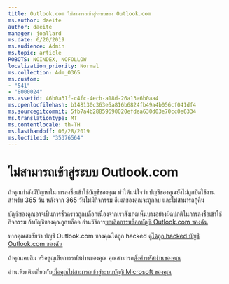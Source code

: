 ```yaml
---
title: Outlook.com ไม่สามารถเข้าสู่ระบบของ Outlook.com
ms.author: daeite
author: daeite
manager: joallard
ms.date: 6/20/2019
ms.audience: Admin
ms.topic: article
ROBOTS: NOINDEX, NOFOLLOW
localization_priority: Normal
ms.collection: Adm_O365
ms.custom:
- "541"
- "8000024"
ms.assetid: 46b0a31f-c4fc-4ecb-a18d-26a13a6b0aa4
ms.openlocfilehash: b148130c363e5a816b6824fb49a4b056cf041df4
ms.sourcegitcommit: 5fb7a4b28859690020efdea630d03e70cc0e6334
ms.translationtype: MT
ms.contentlocale: th-TH
ms.lasthandoff: 06/28/2019
ms.locfileid: "35376564"
---
```

# <a name="cant-sign-in-to-outlookcom"></a>ไม่สามารถเข้าสู่ระบบ Outlook.com

ถ้าคุณกำลังมีปัญหาในการลงชื่อเข้าใช้บัญชีของคุณ ทำให้แน่ใจว่า บัญชีของคุณยังไม่ถูกปิดใช้งานสำหรับ 365 วัน หลังจาก 365 วันไม่มีกิจกรรม อีเมลของคุณจะถูกลบ และไม่สามารถกู้คืน
  
บัญชีของคุณอาจเป็นการชั่วคราวถูกบล็อกเนื่องจากเราสังเกตเห็นบางอย่างผิดปกติในการลงชื่อเข้าใช้กิจกรรม ถ้าบัญชีของคุณถูกบล็อค อ่านวิธีการ[ยกเลิกการบล็อกบัญชี Outlook.com ของฉัน](https://support.office.com/article/f4ad2701-d166-4d8b-8a6a-9af2a1f8a4c4?wt.mc_id=Office_Outlook_com_Alchemy)
  
หากคุณสงสัยว่า บัญชี Outlook.com ของคุณได้ถูก hacked ดู[ได้ถูก hacked บัญชี Outlook.com ของฉัน](https://support.office.com/article/35993ac5-ac2f-494e-aacb-5232dda453d8?wt.mc_id=Office_Outlook_com_Alchemy)
  
ถ้าคุณเคยลืม หรือสูญเสียการรหัสผ่านของคุณ คุณสามารถ[ตั้งค่ารหัสผ่านของคุณ](https://go.microsoft.com/fwlink/p/?LinkID=242804)
  
อ่านเพิ่มเติมเกี่ยวกับ[เมื่อคุณไม่สามารถเข้าสู่ระบบบัญชี Microsoft ของคุณ](https://go.microsoft.com/fwlink/p/?linkid=837479)
  